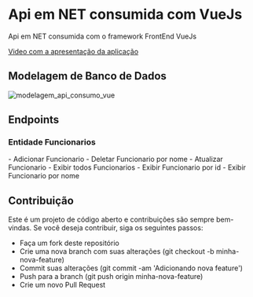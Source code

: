 <h1> Api em NET consumida com VueJs </h1>

Api em NET consumida com o framework FrontEnd VueJs

<a href="https://drive.google.com/file/d/1n0N_9RCNJGF9o3T9NJPirClP931XsSiR/view?usp=sharing">Video com a apresentação da aplicação</a>

<h2> Modelagem de Banco de Dados </h2>

![modelagem_api_consumo_vue](https://user-images.githubusercontent.com/99483009/232807020-4afa5a2d-e9b4-4810-953e-0dacab64e171.svg)

<h2> Endpoints </h2>

<h3> Entidade Funcionarios </h3>
- Adicionar Funcionario
- Deletar Funcionario por nome
- Atualizar Funcionario
- Exibir todos Funcionarios
- Exibir Funcionario por id
- Exibir Funcionario por nome

<h2> Contribuição </h2>
Este é um projeto de código aberto e contribuições são sempre bem-vindas. Se você deseja contribuir, siga os seguintes passos:

- Faça um fork deste repositório
- Crie uma nova branch com suas alterações (git checkout -b minha-nova-feature)
- Commit suas alterações (git commit -am 'Adicionando nova feature')
- Push para a branch (git push origin minha-nova-feature)
- Crie um novo Pull Request
